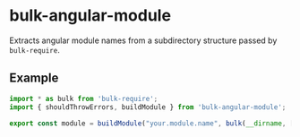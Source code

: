 # bulk-angular-module
Extracts angular module names from a subdirectory structure passed by `bulk-require`.

## Example

```js
import * as bulk from 'bulk-require';
import { shouldThrowErrors, buildModule } from 'bulk-angular-module';

export const module = buildModule("your.module.name", bulk(__dirname, [ "*/*.js" ]));
```
